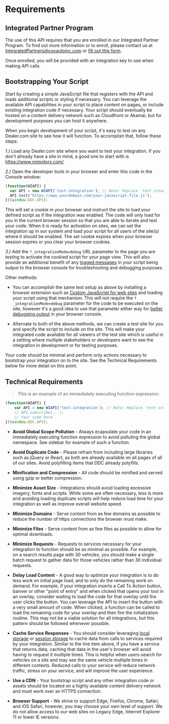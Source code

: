 # Requirements

## Integrated Partner Program

The use of this API requires that you are enrolled in our Integrated Partner Program. To find out more information or to enroll, please contact us at <a href="mailto:IntegratedPartners@coxautoinc.com"> IntegratedPartners@coxautoinc.com</a> or <a href="https://forms.dealer.com/integrated-partner-program.htm" target="_blank">fill out this form</a>.

Once enrolled, you will be provided with an integration key to use when making API calls.

## Bootstrapping Your Script

Start by creating a simple JavaScript file that registers with the API and loads additional scripts or styling if necessary. You can leverage the available API capabilities in your script to place content on pages, or include existing integration code if necessary. Your script should eventually be hosted on a content delivery network such as Cloudfront or Akamai, but for development purposes you can host it anywhere.

When you begin development of your script, it's easy to test on any Dealer.com site to see how it will function. To accomplish that, follow these steps:

*1.)* Load any Dealer.com site where you want to test your integration. If you don't already have a site in mind, a good one to start with is <a href="https://www.roimotors.com/" target="_blank">https://www.roimotors.com/</a>.

*2.)* Open the developer tools in your browser and enter this code in the Console window:

```javascript
(function(WIAPI) {
  var API = new WIAPI('test-integration'); // Note: Replace 'test-integration' with your actual integration identifier.
  API.test('https://www.yourdomain.com/your-javascript-file.js');
})(window.DDC.API);
```

This will set a cookie in your browser and instruct the site to load your defined script as if the integration was enabled. The code will only load for you in the current browser session so that you are able to iterate and test your code. When it is ready for activation on sites, we can set the integration up in our system and load your script for all users of the site(s) where it should be enabled. The set cookie expires when your browser session expires or you clear your browser cookies.

*3.)* Add the `?_integrationMode=debug` URL parameter to the page you are testing to activate the cookied script for your page view. This will also provide an additional benefit of any <a href="#debugging">logged messages</a> in your script being output to the browser console for troubleshooting and debugging purposes.

Other methods:

* You can accomplish the same test setup as above by installing a browser extension such as <a href="https://chrome.google.com/webstore/detail/custom-javascript-for-web/poakhlngfciodnhlhhgnaaelnpjljija" target="_blank">Custom JavaScript for web sites</a> and loading your script using that mechanism. This will not require the `?_integrationMode=debug` parameter for the code to be executed on the site, however it's a good idea to use that parameter either way for <a href="#debugging-troubleshooting">better debugging output</a> in your browser console.

* Alternate to both of the above methods, we can create a test site for you and specify the script to include on the site. This will make your integrated code available for all viewers of the test site which is useful in a setting where multiple stakeholders or developers want to see the integration in development or for testing purposes.

Your code should be minimal and perform only actions necessary to bootstrap your integration on to the site. See the Technical Requirements below for more detail on this point.

## Technical Requirements

> This is an example of an immediately executing function expression:

```javascript
(function(WIAPI) {
	var API = new WIAPI('test-integration'); // Note: Replace 'test-integration' with your actual integration identifier.
	// API.subscribe(...);
	// Your code here
})(window.DDC.API);
```
* **Avoid Global Scope Pollution** - Always ecapsulate your code in an immediately executing function expression to avoid polluting the global namespace. See sidebar for example of such a function.

* **Avoid Duplicate Code** - Please refrain from including large libraries such as jQuery or React, as both are already available on all pages of all of our sites. Avoid polyfilling items that DDC already polyfills.

* **Minification and Compression** - All code should be minified and served using gzip or better compression.

* **Minimize Asset Size** - Integrations should avoid loading excessive imagery, fonts and scripts. While some are often necessary, less is more and avoiding loading duplicate scripts will help reduce load time for your integration as well as improve overall website speed.

* **Minimize Domains** - Serve content from as few domains as possible to reduce the number of https connections the browser must make.

* **Minimize Files** - Serve content from as few files as possible to allow for optimal downloads.

* **Minimize Requests** - Requests to services necessary for your integration to function should be as minimal as possible. For example, on a search results page with 30 vehicles, you should make a single batch request to gather data for those vehicles rather than 30 individual requests.

* **Delay Load Content** - A good way to optimize your integration is to do less work on initial page load, and to only do the remaining work on demand. For example, if your integration inserts a Call To Action button, banner or other "point of entry" and when clicked that opens your tool in an overlay, consider waiting to load the code for that overlay until the user clicks the button. You can leverage the API to insert the button with a very small amount of code. When clicked, a function can be called to load the remaining code for your overlay and then fire the initialization routine. This may not be a viable solution for all integrations, but this pattern should be followed whenever possible.

* **Cache Service Responses** - You should consider leveraging <a href="https://developer.mozilla.org/en-US/docs/Web/API/Window/localStorage" target="_blank">local storage</a> or <a href="https://developer.mozilla.org/en-US/docs/Web/API/Window/sessionStorage" target="_blank">session storage</a> to cache data from calls to services required by your integration. Similar to the line item above, if you have a service that returns data, caching that data in the user's browser will avoid having to request it multiple times. This is helpful when users search for vehicles on a site and may see the same vehicle multiple times in different contexts. Reduced calls to your service will reduce network traffic, stress on your service, and will improve the user experience.

* **Use a CDN** - Your bootstrap script and any other integration code or assets should be located on a highly available content delivery network and must work over an HTTPS connection.

* **Browser Support** - We strive to support Edge, Firefox, Chrome, Safari, and iOS Safari, however, you may choose your own level of support. We do not allow access to our web sites on Legacy Edge, Internet Explorer 11 or lower IE versions.
